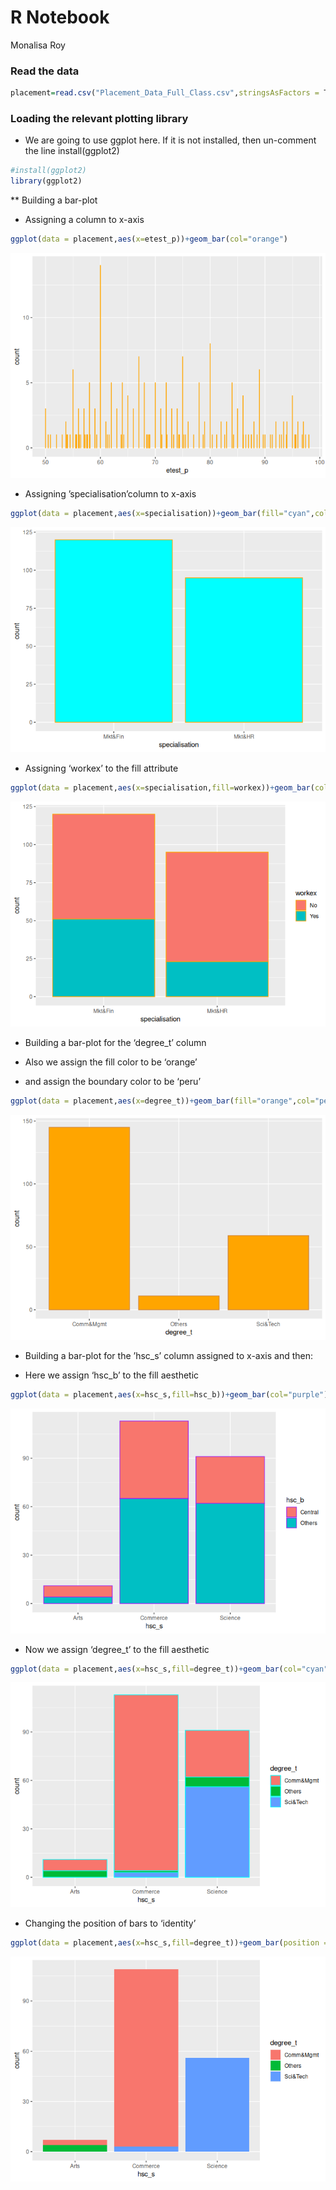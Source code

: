 R Notebook
================
Monalisa Roy

### Read the data

``` r
placement=read.csv("Placement_Data_Full_Class.csv",stringsAsFactors = T)
```

### Loading the relevant plotting library

-   We are going to use ggplot here. If it is not installed, then
    un-comment the line install(ggplot2)

``` r
#install(ggplot2)
library(ggplot2)
```

\*\* Building a bar-plot

-   Assigning a column to x-axis

``` r
ggplot(data = placement,aes(x=etest_p))+geom_bar(col="orange")
```

![](R-NoteBook-1_files/figure-gfm/unnamed-chunk-3-1.png)<!-- -->

-   Assigning ’specialisation’column to x-axis

``` r
ggplot(data = placement,aes(x=specialisation))+geom_bar(fill="cyan",col="orange")
```

![](R-NoteBook-1_files/figure-gfm/unnamed-chunk-4-1.png)<!-- -->

-   Assigning ‘workex’ to the fill attribute

``` r
ggplot(data = placement,aes(x=specialisation,fill=workex))+geom_bar(col="orange")
```

![](R-NoteBook-1_files/figure-gfm/unnamed-chunk-5-1.png)<!-- -->

-   Building a bar-plot for the ‘degree_t’ column

-   Also we assign the fill color to be ‘orange’

-   and assign the boundary color to be ‘peru’

``` r
ggplot(data = placement,aes(x=degree_t))+geom_bar(fill="orange",col="peru")
```

![](R-NoteBook-1_files/figure-gfm/unnamed-chunk-6-1.png)<!-- -->

-   Building a bar-plot for the ’hsc_s’ column assigned to x-axis and
    then:

-   Here we assign ‘hsc_b’ to the fill aesthetic

``` r
ggplot(data = placement,aes(x=hsc_s,fill=hsc_b))+geom_bar(col="purple")
```

![](R-NoteBook-1_files/figure-gfm/unnamed-chunk-7-1.png)<!-- -->

-   Now we assign ‘degree_t’ to the fill aesthetic

``` r
ggplot(data = placement,aes(x=hsc_s,fill=degree_t))+geom_bar(col="cyan")
```

![](R-NoteBook-1_files/figure-gfm/unnamed-chunk-8-1.png)<!-- -->

-   Changing the position of bars to ‘identity’

``` r
ggplot(data = placement,aes(x=hsc_s,fill=degree_t))+geom_bar(position ="identity")
```

![](R-NoteBook-1_files/figure-gfm/unnamed-chunk-9-1.png)<!-- -->
